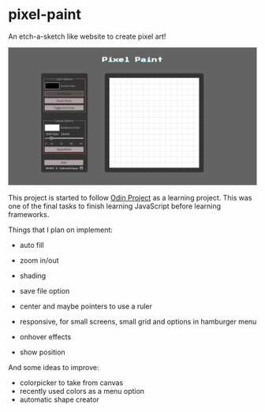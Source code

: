 # pixel-paint

An etch-a-sketch like website to create pixel art!

![Screenshot of the page](sources/Screenshot-Pixel-Paint.png "Page Screenshot")

This project is started to follow [Odin Project](https://www.theodinproject.com/lessons/foundations-etch-a-sketch) as a learning project. This was one of the final tasks to finish learning JavaScript before learning frameworks.

Things that I plan on implement:

- auto fill
- zoom in/out
- shading
- save file option
- center and maybe pointers to use a ruler
- responsive, for small screens, small grid and options in hamburger menu

- onhover effects
- show position



And some ideas to improve:

- colorpicker to take from canvas
- recently used colors as a menu option
- automatic shape creator
